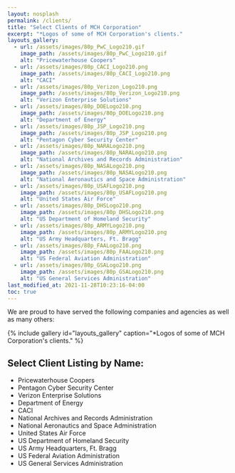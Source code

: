 ```yaml
---
layout: nosplash
permalink: /clients/
title: "Select Clients of MCH Corporation"
excerpt: "*Logos of some of MCH Corporation's clients."
layouts_gallery:
  - url: /assets/images/80p_PwC_Logo210.gif
    image_path: /assets/images/80p_PwC_Logo210.gif
    alt: "Pricewaterhouse Coopers"
  - url: /assets/images/80p_CACI_Logo210.png
    image_path: /assets/images/80p_CACI_Logo210.png
    alt: "CACI"
  - url: /assets/images/80p_Verizon_Logo210.png
    image_path: /assets/images/80p_Verizon_Logo210.png
    alt: "Verizon Enterprise Solutions"
  - url: /assets/images/80p_DOELogo210.png
    image_path: /assets/images/80p_DOELogo210.png
    alt: "Department of Energy"  
  - url: /assets/images/80p_JSP_Logo210.png
    image_path: /assets/images/80p_JSP_Logo210.png
    alt: "Pentagon Cyber Security Center"
  - url: /assets/images/80p_NARALogo210.png
    image_path: /assets/images/80p_NARALogo210.png
    alt: "National Archives and Records Administration"
  - url: /assets/images/80p_NASALogo210.png
    image_path: /assets/images/80p_NASALogo210.png
    alt: "National Aeronautics and Space Administration"
  - url: /assets/images/80p_USAFLogo210.png
    image_path: /assets/images/80p_USAFLogo210.png
    alt: "United States Air Force"
  - url: /assets/images/80p_DHSLogo210.png
    image_path: /assets/images/80p_DHSLogo210.png
    alt: "US Department of Homeland Security"
  - url: /assets/images/80p_ARMYLogo210.png
    image_path: /assets/images/80p_ARMYLogo210.png
    alt: "US Army Headquarters, Ft. Bragg"
  - url: /assets/images/80p_FAALogo210.png
    image_path: /assets/images/80p_FAALogo210.png
    alt: "US Federal Aviation Administration"
  - url: /assets/images/80p_GSALogo210.png
    image_path: /assets/images/80p_GSALogo210.png
    alt: "US General Services Administration"
last_modified_at: 2021-11-28T10:23:16-04:00
toc: true 
---
```


We are proud to have served the following companies and agencies as well as many others:

{% include gallery id="layouts_gallery" caption="*Logos of some of MCH Corporation's clients." %}

## Select Client Listing by Name:

- Pricewaterhouse Coopers
- Pentagon Cyber Security Center
- Verizon Enterprise Solutions
- Department of Energy
- CACI
- National Archives and Records Administration
- National Aeronautics and Space Administration
- United States Air Force
- US Department of Homeland Security
- US Army Headquarters, Ft. Bragg
- US Federal Aviation Administration
- US General Services Administration
